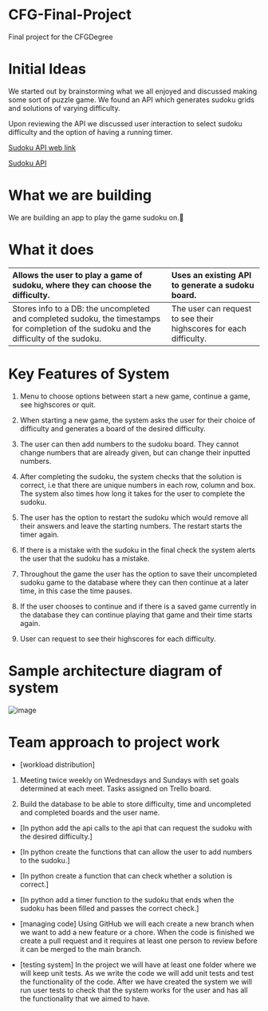 # CFG-Final-Project
Final project for the CFGDegree

# Initial Ideas

We started out by brainstorming what we all enjoyed and discussed making some sort of puzzle game. We found an API which generates sudoku grids and solutions of varying difficulty.

Upon reviewing the API we discussed user interaction to select sudoku difficulty and the option of having a running timer.

[Sudoku API web link](https://sudoku-api.vercel.app/)

[Sudoku API](https://sudoku-api.vercel.app/api/dosuku)


# What we are building

We are building an app to play the game sudoku on.👾

# What it does

| Allows the user to play a game of sudoku, where they can choose the difficulty. | Uses an existing API to generate a sudoku board. | 
| :-------- | :------- | 
| Stores info to a DB: the uncompleted and completed sudoku, the timestamps for completion of the sudoku and the difficulty of the sudoku. | The user can request to see their highscores for each difficulty. | 


# Key Features of System
1. Menu to choose options between start a new game, continue a game, see highscores or quit.

2. When starting a new game, the system asks the user for their choice of difficulty and generates a board of the desired difficulty.

3. The user can then add numbers to the sudoku board. They cannot change numbers that are already given, but can change their inputted numbers.

4. After completing the sudoku, the system checks that the solution is correct, i.e that there are unique numbers in each row, column and box. The system also times how long it takes for the user to complete the sudoku.

5. The user has the option to restart the sudoku which would remove all their answers and leave the starting numbers. The restart starts the timer again.

6. If there is a mistake with the sudoku in the final check the system alerts the user that the sudoku has a mistake.

7. Throughout the game the user has the option to save their uncompleted sudoku game to the database where they can then continue at a later time, in this case the time pauses.

8. If the user chooses to continue and if there is a saved game currently in the database they can continue playing that game and their time starts again.

9. User can request to see their highscores for each difficulty.

    

# Sample architecture diagram of system 

![image](https://github.com/emmalobley/CFG-Final-Project/assets/147548717/5ab5f476-4c77-42ee-b46e-b6ce30535e21)


# Team approach to project work
- [workload distribution]
1. Meeting twice weekly on Wednesdays and Sundays with set goals determined at each meet. Tasks assigned on Trello board.

2. Build the database to be able to store difficulty, time and uncompleted and completed boards and the user name.
- [In python add the api calls to the api that can request the sudoku with the desired difficulty.]
- [In python create the functions that can allow the user to add numbers to the sudoku.]
- [In python create a function that can check whether a solution is correct.]
- [In python add a timer function to the sudoku that ends when the sudoku has been filled and passes the correct check.]



  
- [managing code]
Using GitHub we will each create a new branch when we want to add a new feature or a chore. When the code is finished we create a pull request and it requires at least one person to review before it can be merged to the main branch.




- [testing system]
In the project we will have at least one folder where we will keep unit tests. As we write the code we will add unit tests and test the functionality of the code.
After we have created the system we will run user tests to check that the system works for the user and has all the functionality that we aimed to have.








